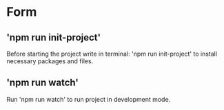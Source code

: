 # Form

## 'npm run init-project'
Before starting the project write in terminal: 'npm run init-project' to install necessary packages and files.

## 'npm run watch'
Run 'npm run watch' to run project in development mode.
